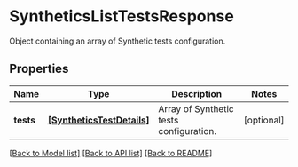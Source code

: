 # SyntheticsListTestsResponse

Object containing an array of Synthetic tests configuration.
## Properties
Name | Type | Description | Notes
------------ | ------------- | ------------- | -------------
**tests** | [**[SyntheticsTestDetails]**](SyntheticsTestDetails.md) | Array of Synthetic tests configuration. | [optional] 

[[Back to Model list]](README.md#documentation-for-models) [[Back to API list]](README.md#documentation-for-api-endpoints) [[Back to README]](README.md)


